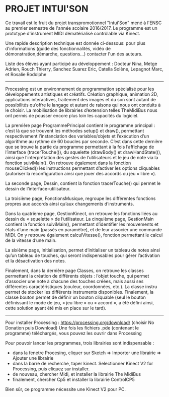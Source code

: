 # PROJET INTUI'SON

Ce travail est le fruit du projet transpromotionnel "Intui'Son" mené à l'ENSC au premier semestre de l'année scolaire 2016/2017. Le programme est un prototype d'instrument MIDI dématérialisé contrôlable via Kinect.

Une rapide description technique est donnée ci-dessous: pour plus d'informations (guide des fonctionnalités, vidéo de démonstration,démarche, questions...) contacter l'un des auteurs.


Liste des élèves ayant participé au développement : Docteur Nina, Metge Adrien, Rouch Thierry, Sanchez Suarez Eric, Catella Solène, Lepagnot Marc, et Rosalie Rodolphe



___________

Processing est un environnement de programmation spécialisé pour les développements artistiques et créatifs. Création graphique, animation 2D, applications interactives, traitement des images et du son sont autant de possibilités qu’offre le langage et autant de raisons qui nous ont conduits à le choisir. La mobilisation de librairies d’extension telles TheMidiBus nous ont permis de pousser encore plus loin les capacités du logiciel.


La première page ProgrammePrincipal contient le programme principal : c’est là que se trouvent les méthodes setup() et draw(), permettant respectivement l’instanciation des variables/objets et l’exécution d’un algorithme au rythme de 60 boucles par seconde. C’est dans cette dernière que se trouve la partie du programme permettant à la fois l’affichage de l’interface (tracerTouche()), du squelette (drawBody() et drawHandState()), ainsi que l’interprétation des gestes de l’utilisateurs et le jeu de note via la fonction suiviMain(). On retrouve également dans la fonction mouseClicked() les instructions permettant d’activer les options cliquables (autoriser la reconfiguration ainsi que jouer des accords ou jeu « libre »).

La seconde page, Dessin, contient la fonction tracerTouche() qui permet le dessin de l’interface-utilisateur.

La troisième page, FonctionsMusique, regroupe les différentes fonctions propres aux accords ainsi qu’aux changements d’instruments.

Dans la quatrième page, GestionKinect, on retrouve les fonctions liées au dessin du « squelette » de l’utilisateur.
La cinquième page, GestionMain contient la fonction suiviMain(), permettant d’identifier les mouvements et états d’une main (passés en paramètre), et de leur associer une commande MIDI. On y retrouve également calculVitesse(), fonction permettant le calcul de la vitesse d’une main.

La sixième page, Initialisation, permet d’initialiser un tableau de notes ainsi qu’un tableau de touches, qui seront indispensables pour gérer l’activation et la désactivation des notes. 

Finalement, dans la dernière page Classes, on retrouve les classes permettant la création de différents objets : l’objet touche, qui permet d’associer une note à chacune des touches créées, mais aussi ses différentes caractéristiques (couleur, coordonnées, etc.). La classe instru permet de stocker les différents instruments disponibles. Finalement, la classe bouton permet de définir un bouton cliquable (seul le bouton définissant le mode de jeu, « jeu libre » ou « accord », a été défini ainsi, cette solution ayant été mis en place sur le tard).


___________
Pour installer Processing : https://processing.org/download/ (choisir No Donation puis Download)
Une fois les fichiers .pde (contenant le programme) téléchargés, vous pouvez les ouvrir dans Processing

Pour pouvoir lancer les programmes, trois librairies sont indispensable :
- dans la fenetre Procesing, cliquer sur Sketch => Importer une librairie => Ajouter une librairie
- dans la barre de recherche, taper kinect. Selectionner Kinect V2 for Processing, puis cliquez sur installer.
- de nouveau, chercher Midi, et installer la librairie The MidiBus
- finalement, chercher Cp5 et installer la librairie ControlCP5

Bien sûr, ce programme nécessite une Kinect V2 pour PC.

